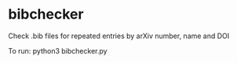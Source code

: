 # bibchecker
Check .bib files for repeated entries by arXiv number, name and DOI

To run:
python3 bibchecker.py
